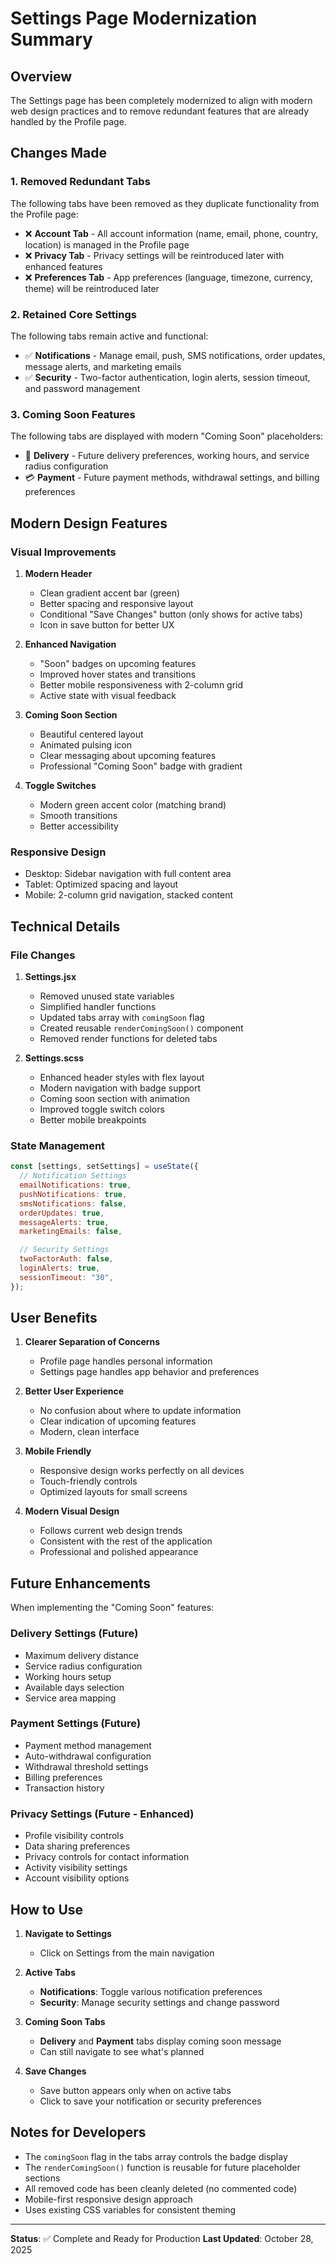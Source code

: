 # Settings Page Modernization Summary

## Overview

The Settings page has been completely modernized to align with modern web design practices and to remove redundant features that are already handled by the Profile page.

## Changes Made

### 1. **Removed Redundant Tabs**

The following tabs have been removed as they duplicate functionality from the Profile page:

- ❌ **Account Tab** - All account information (name, email, phone, country, location) is managed in the Profile page
- ❌ **Privacy Tab** - Privacy settings will be reintroduced later with enhanced features
- ❌ **Preferences Tab** - App preferences (language, timezone, currency, theme) will be reintroduced later

### 2. **Retained Core Settings**

The following tabs remain active and functional:

- ✅ **Notifications** - Manage email, push, SMS notifications, order updates, message alerts, and marketing emails
- ✅ **Security** - Two-factor authentication, login alerts, session timeout, and password management

### 3. **Coming Soon Features**

The following tabs are displayed with modern "Coming Soon" placeholders:

- 🚚 **Delivery** - Future delivery preferences, working hours, and service radius configuration
- 💳 **Payment** - Future payment methods, withdrawal settings, and billing preferences

## Modern Design Features

### Visual Improvements

1. **Modern Header**

   - Clean gradient accent bar (green)
   - Better spacing and responsive layout
   - Conditional "Save Changes" button (only shows for active tabs)
   - Icon in save button for better UX

2. **Enhanced Navigation**

   - "Soon" badges on upcoming features
   - Improved hover states and transitions
   - Better mobile responsiveness with 2-column grid
   - Active state with visual feedback

3. **Coming Soon Section**

   - Beautiful centered layout
   - Animated pulsing icon
   - Clear messaging about upcoming features
   - Professional "Coming Soon" badge with gradient

4. **Toggle Switches**
   - Modern green accent color (matching brand)
   - Smooth transitions
   - Better accessibility

### Responsive Design

- Desktop: Sidebar navigation with full content area
- Tablet: Optimized spacing and layout
- Mobile: 2-column grid navigation, stacked content

## Technical Details

### File Changes

1. **Settings.jsx**

   - Removed unused state variables
   - Simplified handler functions
   - Updated tabs array with `comingSoon` flag
   - Created reusable `renderComingSoon()` component
   - Removed render functions for deleted tabs

2. **Settings.scss**
   - Enhanced header styles with flex layout
   - Modern navigation with badge support
   - Coming soon section with animation
   - Improved toggle switch colors
   - Better mobile breakpoints

### State Management

```javascript
const [settings, setSettings] = useState({
  // Notification Settings
  emailNotifications: true,
  pushNotifications: true,
  smsNotifications: false,
  orderUpdates: true,
  messageAlerts: true,
  marketingEmails: false,

  // Security Settings
  twoFactorAuth: false,
  loginAlerts: true,
  sessionTimeout: "30",
});
```

## User Benefits

1. **Clearer Separation of Concerns**

   - Profile page handles personal information
   - Settings page handles app behavior and preferences

2. **Better User Experience**

   - No confusion about where to update information
   - Clear indication of upcoming features
   - Modern, clean interface

3. **Mobile Friendly**

   - Responsive design works perfectly on all devices
   - Touch-friendly controls
   - Optimized layouts for small screens

4. **Modern Visual Design**
   - Follows current web design trends
   - Consistent with the rest of the application
   - Professional and polished appearance

## Future Enhancements

When implementing the "Coming Soon" features:

### Delivery Settings (Future)

- Maximum delivery distance
- Service radius configuration
- Working hours setup
- Available days selection
- Service area mapping

### Payment Settings (Future)

- Payment method management
- Auto-withdrawal configuration
- Withdrawal threshold settings
- Billing preferences
- Transaction history

### Privacy Settings (Future - Enhanced)

- Profile visibility controls
- Data sharing preferences
- Privacy controls for contact information
- Activity visibility settings
- Account visibility options

## How to Use

1. **Navigate to Settings**

   - Click on Settings from the main navigation

2. **Active Tabs**

   - **Notifications**: Toggle various notification preferences
   - **Security**: Manage security settings and change password

3. **Coming Soon Tabs**

   - **Delivery** and **Payment** tabs display coming soon message
   - Can still navigate to see what's planned

4. **Save Changes**
   - Save button appears only when on active tabs
   - Click to save your notification or security preferences

## Notes for Developers

- The `comingSoon` flag in the tabs array controls the badge display
- The `renderComingSoon()` function is reusable for future placeholder sections
- All removed code has been cleanly deleted (no commented code)
- Mobile-first responsive design approach
- Uses existing CSS variables for consistent theming

---

**Status**: ✅ Complete and Ready for Production
**Last Updated**: October 28, 2025



